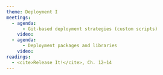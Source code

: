 ```yaml
---
theme: Deployment I
meetings:
  - agenda:
      - Git-based deployment strategies (custom scripts)
    video:
  - agenda:
      - Deployment packages and libraries
    video:
readings:
  - <cite>Release It!</cite>, Ch. 12–14
---
```

